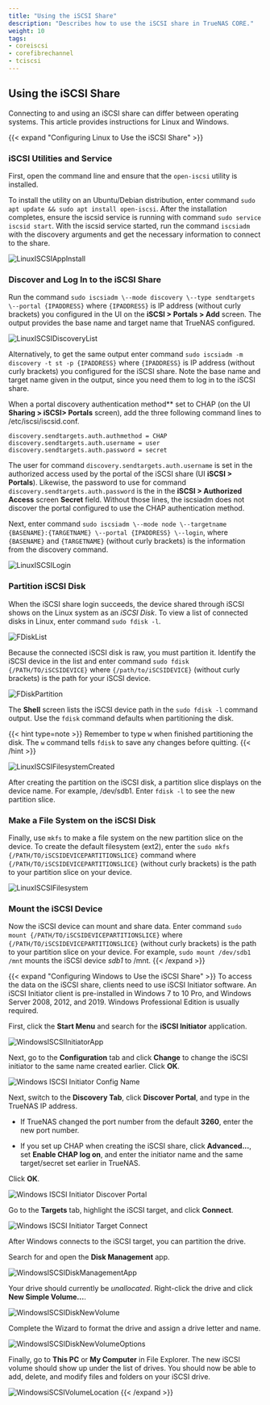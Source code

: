 ```yaml
---
title: "Using the iSCSI Share"
description: "Describes how to use the iSCSI share in TrueNAS CORE."
weight: 10
tags:
- coreiscsi
- corefibrechannel
- tciscsi
---
```



## Using the iSCSI Share

Connecting to and using an iSCSI share can differ between operating systems. This article provides instructions for Linux and Windows.

{{< expand "Configuring Linux to Use the iSCSI Share" >}}
### iSCSI Utilities and Service

First, open the command line and ensure that the `open-iscsi` utility is installed.

To install the utility on an Ubuntu/Debian distribution, enter command `sudo apt update && sudo apt install open-iscsi`.
After the installation completes, ensure the iscsid service is running with command `sudo service iscsid start`.
With the iscsid service started, run the command `iscsiadm` with the discovery arguments and get the necessary information to connect to the share.

![LinuxISCSIAppInstall](/images/CORE/LinuxISCSIAppInstall.png "Linux ISCSI App Install")

### Discover and Log In to the iSCSI Share

Run the command `sudo iscsiadm \--mode discovery \--type sendtargets \--portal {IPADDRESS}` where `{IPADDRESS}` is IP address (without curly brackets) you configured in the UI on the **iSCSI > Portals > Add** screen.
The output provides the base name and target name that TrueNAS configured.

![LinuxISCSIDiscoveryList](/images/CORE/LinuxISCSIDiscoveryList.png "Linux ISCSI Discovery List")

Alternatively, to get the same output enter command `sudo iscsiadm -m discovery -t st -p {IPADDRESS}` where `{IPADDRESS}` is IP address (without curly brackets) you configured for the iSCSI share.
Note the base name and target name given in the output, since you need them to log in to the iSCSI share.

When a portal discovery authentication method** set to CHAP (on the UI **Sharing > iSCSI> Portals** screen), add the three following command lines to /etc/iscsi/iscsid.conf.
```
discovery.sendtargets.auth.authmethod = CHAP
discovery.sendtargets.auth.username = user
discovery.sendtargets.auth.password = secret
```
The user for command `discovery.sendtargets.auth.username` is set in the authorized access used by the portal of the iSCSI share (UI **iSCSI > Portals**). Likewise, the password to use for command `discovery.sendtargets.auth.password` is the in the **iSCSI > Authorized Access** screen **Secret** field. Without those lines, the iscsiadm does not discover the portal configured to use the CHAP authentication method.

Next, enter command `sudo iscsiadm \--mode node \--targetname {BASENAME}:{TARGETNAME} \--portal {IPADDRESS} \--login`, where `{BASENAME}` and `{TARGETNAME}` (without curly brackets) is the information from the discovery command.

![LinuxISCSILogin](/images/CORE/LinuxISCSILogin.png "Linux ISCSI Login")

### Partition iSCSI Disk

When the iSCSI share login succeeds, the device shared through iSCSI shows on the Linux system as an *iSCSI Disk*.
To view a list of connected disks in Linux, enter command `sudo fdisk -l`.

![FDiskList](/images/CORE/FDiskList.png "fdisk -l output")

Because the connected iSCSI disk is raw, you must partition it.
Identify the iSCSI device in the list and enter command `sudo fdisk {/PATH/TO/iSCSIDEVICE}` where `{/path/to/iSCSIDEVICE}` (without curly brackets) is the path for your iSCSI device.

![FDiskPartition](/images/CORE/FDiskPartition.png "fdisk partitioning")

The **Shell** screen lists the iSCSI device path in the `sudo fdisk -l` command output.
Use the `fdisk` command defaults when partitioning the disk.

{{< hint type=note >}}
Remember to type <kbd>w</kbd> when finished partitioning the disk.
The `w` command tells `fdisk` to save any changes before quitting.
{{< /hint >}}

![LinuxISCSIFilesystemCreated](/images/CORE/LinuxISCSIFilesystemCreated.png "Linux ISCSI Filesystem Created")

After creating the partition on the iSCSI disk, a partition slice displays on the device name.
For example, <file>/dev/sdb1</file>.
Enter `fdisk -l` to see the new partition slice.

### Make a File System on the iSCSI Disk

Finally, use `mkfs` to make a file system on the new partition slice on the device.
To create the default filesystem (ext2), enter the `sudo mkfs {/PATH/TO/iSCSIDEVICEPARTITIONSLICE}` command where `{/PATH/TO/iSCSIDEVICEPARTITIONSLICE}` (without curly brackets) is the path to your partition slice on your device.

![LinuxISCSIFilesystem](/images/CORE/LinuxISCSIFilesystem.png "Linux ISCSI Filesystem")

### Mount the iSCSI Device

Now the iSCSI device can mount and share data.
Enter command `sudo mount {/PATH/TO/iSCSIDEVICEPARTITIONSLICE}` where `{/PATH/TO/iSCSIDEVICEPARTITIONSLICE}` (without curly brackets) is the path to your partition slice on your device.
For example, `sudo mount /dev/sdb1 /mnt` mounts the iSCSI device *sdb1* to <file>/mnt</file>.
{{< /expand >}}

{{< expand "Configuring Windows to Use the iSCSI Share" >}}
To access the data on the iSCSI share, clients need to use iSCSI Initiator software. An iSCSI Initiator client is pre-installed in Windows 7 to 10 Pro, and Windows Server 2008, 2012, and 2019. Windows Professional Edition is usually required.

First, click the **Start Menu** and search for the **iSCSI Initiator** application.

![WindowsISCSIInitiatorApp](/images/CORE/WindowsISCSIInitiatorApp.png "Windows ISCSI Initiator App")

Next, go to the **Configuration** tab and click **Change** to change the iSCSI initiator to the same name created earlier. Click **OK**.

![Windows ISCSI Initiator Config Name](/images/CORE/WindowsISCSIInitiatorConfigName.png "Windows ISCSI Initiator Config Name")

Next, switch to the **Discovery Tab**, click **Discover Portal**, and type in the TrueNAS IP address.

* If TrueNAS changed the port number from the default **3260**, enter the new port number.

* If you set up CHAP when creating the iSCSI share, click **Advanced...**, set **Enable CHAP log on**, and enter the initiator name and the same target/secret set earlier in TrueNAS.

Click **OK**.

![Windows ISCSI Initiator Discover Portal](/images/CORE/WindowsISCSIInitiatorDiscoverPortal.png "Windows ISCSI Initiator Discover Portal")

Go to the **Targets** tab, highlight the iSCSI target, and click **Connect**.

![Windows ISCSI Initiator Target Connect](/images/CORE/WindowsISCSIInitiatorTargetConnect.png "Windows ISCSI Initiator Target Connect")

After Windows connects to the iSCSI target, you can partition the drive.

Search for and open the **Disk Management** app.

![WindowsISCSIDiskManagementApp](/images/CORE/WindowsISCSIDiskManagementApp.png "Windows ISCSI Disk Management App")

Your drive should currently be *unallocated*. Right-click the drive and click **New Simple Volume...**.

![WindowsISCSIDiskNewVolume](/images/CORE/WindowsISCSIDiskNewVolume.png "Windows ISCSI Disk New Volume")

Complete the Wizard to format the drive and assign a drive letter and name.

![WindowsISCSIDiskNewVolumeOptions](/images/CORE/WindowsISCSIDiskNewVolumeOptions.png "Windows ISCSI Disk New Volume Options")

Finally, go to **This PC** or **My Computer** in File Explorer. The new iSCSI volume should show up under the list of drives. You should now be able to add, delete, and modify files and folders on your iSCSI drive.

![WindowsiSCSIVolumeLocation](/images/CORE/WindowsiSCSIVolumeLocation.png "Windows iSCSI Volume Location")
{{< /expand >}}
